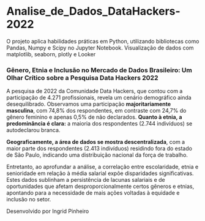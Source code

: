 # Analise_de_Dados_DataHackers-2022
 O projeto aplica habilidades práticas em Python, utilizando bibliotecas como Pandas, Numpy e Scipy no Jupyter Notebook. Visualização de dados com matplotlib, seaborn, plotly e Looker


### Gênero, Etnia e Inclusão no Mercado de Dados Brasileiro: Um Olhar Crítico sobre a Pesquisa Data Hackers 2022

A pesquisa de 2022 da Comunidade Data Hackers, que contou com a participação de 4.271 profissionais, revela um cenário demográfico ainda desequilibrado. Observamos uma participação **majoritariamente masculina**, com 74,8% dos respondentes, em contraste com 24,7% do gênero feminino e apenas 0,5% de não declarados. **Quanto à etnia, a predominância é clara:** a maioria dos respondentes (2.744 indivíduos) se autodeclarou branca.

**Geograficamente, a área de dados se mostra descentralizada**, com a maior parte dos respondentes (2.413 indivíduos) residindo fora do estado de São Paulo, indicando uma distribuição nacional da força de trabalho.

Entretanto, ao aprofundar a análise, a correlação entre escolaridade, etnia e senioridade em relação à média salarial expõe disparidades significativas. Estes dados sublinham a persistência de lacunas salariais e de oportunidades que afetam desproporcionalmente certos gêneros e etnias, apontando para a necessidade de mais ações voltadas à equidade e inclusão no setor.

Desenvolvido por Ingrid Pinheiro
